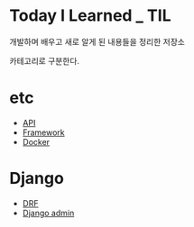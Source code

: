 # Today I Learned _ TIL
개발하며 배우고 새로 알게 된 내용들을 정리한 저장소

카테고리로 구분한다.


# etc
- [API](ETC/API.md)
- [Framework](ETC/Framework.md)
- [Docker](ETC/Docker.md)


# Django
- [DRF](Django/DRF.md)
- [Django admin](Django/Django_admin.md)


